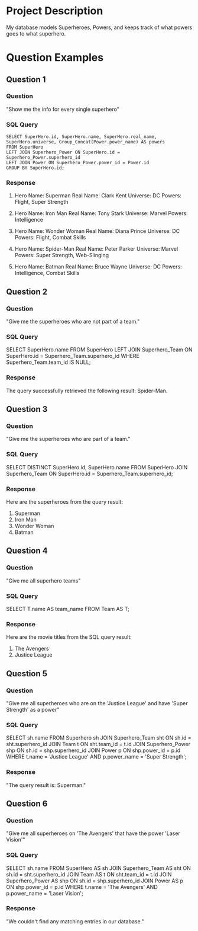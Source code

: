 # Project Description

My database models Superheroes, Powers, and keeps track of what powers goes to what superhero.

# Question Examples

## Question 1

### Question
"Show me the info for every single superhero"

### SQL Query 
```
SELECT SuperHero.id, SuperHero.name, SuperHero.real_name, SuperHero.universe, Group_Concat(Power.power_name) AS powers
FROM SuperHero
LEFT JOIN Superhero_Power ON SuperHero.id = Superhero_Power.superhero_id
LEFT JOIN Power ON Superhero_Power.power_id = Power.id
GROUP BY SuperHero.id;
```

### Response
1. Hero Name: Superman
   Real Name: Clark Kent
   Universe: DC
   Powers: Flight, Super Strength

2. Hero Name: Iron Man
   Real Name: Tony Stark
   Universe: Marvel
   Powers: Intelligence

3. Hero Name: Wonder Woman
   Real Name: Diana Prince
   Universe: DC
   Powers: Flight, Combat Skills

4. Hero Name: Spider-Man
   Real Name: Peter Parker
   Universe: Marvel
   Powers: Super Strength, Web-Slinging

5. Hero Name: Batman
   Real Name: Bruce Wayne
   Universe: DC
   Powers: Intelligence, Combat Skills

## Question 2

### Question 
"Give me the superheroes who are not part of a team."

### SQL Query
SELECT SuperHero.name FROM SuperHero
LEFT JOIN Superhero_Team ON SuperHero.id = Superhero_Team.superhero_id
WHERE Superhero_Team.team_id IS NULL;

### Response
The query successfully retrieved the following result: Spider-Man.

## Question 3

### Question 
"Give me the superheroes who are part of a team."

### SQL Query
SELECT DISTINCT SuperHero.id, SuperHero.name
FROM SuperHero
JOIN Superhero_Team ON SuperHero.id = Superhero_Team.superhero_id;

### Response
Here are the superheroes from the query result:
1. Superman
2. Iron Man
3. Wonder Woman
5. Batman

## Question 4

### Question 
"Give me all superhero teams"

### SQL Query
SELECT T.name AS team_name FROM Team AS T;

### Response
Here are the movie titles from the SQL query result:

1. The Avengers
2. Justice League

## Question 5

### Question 
"Give me all superheroes who are on the 'Justice League' and have 'Super Strength' as a power"

### SQL Query
SELECT sh.name 
FROM Superhero sh 
JOIN Superhero_Team sht ON sh.id = sht.superhero_id 
JOIN Team t ON sht.team_id = t.id 
JOIN Superhero_Power shp ON sh.id = shp.superhero_id 
JOIN Power p ON shp.power_id = p.id 
WHERE t.name = 'Justice League' AND p.power_name = 'Super Strength';

### Response
"The query result is: Superman."

## Question 6

### Question 
"Give me all superheroes on 'The Avengers' that have the power 'Laser Vision'"

### SQL Query
SELECT sh.name 
FROM SuperHero AS sh
JOIN Superhero_Team AS sht ON sh.id = sht.superhero_id
JOIN Team AS t ON sht.team_id = t.id
JOIN Superhero_Power AS shp ON sh.id = shp.superhero_id
JOIN Power AS p ON shp.power_id = p.id
WHERE t.name = 'The Avengers' AND p.power_name = 'Laser Vision';

### Response
"We couldn't find any matching entries in our database."